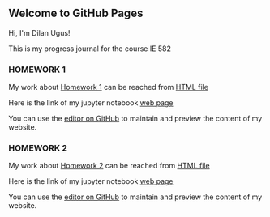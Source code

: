 ## Welcome to GitHub Pages

Hi, I'm Dilan Ugus!

This is my progress journal for the course IE 582 

### HOMEWORK 1 

My work about  [Homework 1](https://github.com/BU-IE-582/fall-23-ugusdilan/tree/main/HW1) can be reached from [HTML file](HW1/Hw1.html)

Here is the link of my jupyter notebook [web page](https://github.com/BU-IE-582/fall-23-ugusdilan/blob/main/HW1/Hw1.ipynb)

You can use the [editor on GitHub](https://github.com/BU-IE-582/fall-23-ugusdilan/edit/main/index.md) to maintain and preview the content of my website.

### HOMEWORK 2 

My work about  [Homework 2](https://github.com/BU-IE-582/fall-23-ugusdilan/tree/main/HW2) can be reached from [HTML file](HW2/IE582-HW2-v2.html)

Here is the link of my jupyter notebook [web page](https://github.com/BU-IE-582/fall-23-ugusdilan/blob/main/HW2/IE582-HW2-v2.ipynb)

You can use the [editor on GitHub](https://github.com/BU-IE-582/fall-23-ugusdilan/edit/main/index.md) to maintain and preview the content of my website.
